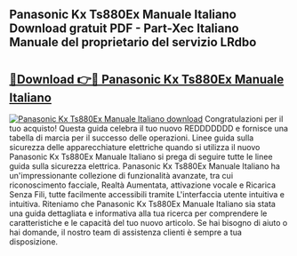 ## Panasonic Kx Ts880Ex Manuale Italiano Download gratuit PDF - Part-Xec Italiano Manuale del proprietario del servizio LRdbo

# <h2><a href="http://dfabil.blite.top/?on=Panasonic+Kx+Ts880Ex+Manuale+Italiano">🔗Download 👉🔴 Panasonic Kx Ts880Ex Manuale Italiano</a></h2>

[![Panasonic Kx Ts880Ex Manuale Italiano download](https://i.imgur.com/lujVjoI.png)](http://dfabil.blite.top/?on=Panasonic+Kx+Ts880Ex+Manuale+Italiano)
Congratulazioni per il tuo acquisto! Questa guida celebra il tuo nuovo REDDDDDDD e fornisce una tabella di marcia per il successo delle operazioni. Linee guida sulla sicurezza delle apparecchiature elettriche quando si utilizza il nuovo Panasonic Kx Ts880Ex Manuale Italiano si prega di seguire tutte le linee guida sulla sicurezza elettrica. Panasonic Kx Ts880Ex Manuale Italiano ha un'impressionante collezione di funzionalità avanzate, tra cui riconoscimento facciale, Realtà Aumentata, attivazione vocale e Ricarica Senza Fili, tutte facilmente accessibili tramite L'interfaccia utente intuitiva e intuitiva. Riteniamo che Panasonic Kx Ts880Ex Manuale Italiano sia stata una guida dettagliata e informativa alla tua ricerca per comprendere le caratteristiche e le capacità del tuo nuovo articolo. Se hai bisogno di aiuto o hai domande, il nostro team di assistenza clienti è sempre a tua disposizione.
